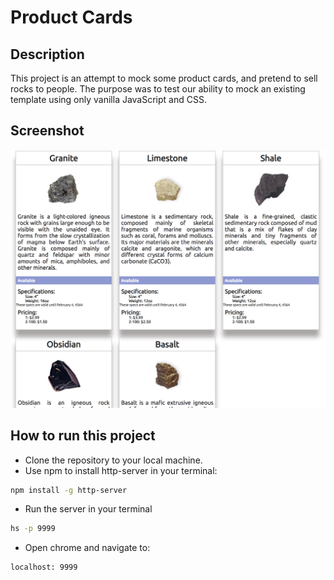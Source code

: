 # Product Cards

## Description
This project is an attempt to mock some product cards, and pretend to sell rocks to people. The purpose was to test our ability to mock an existing template using only vanilla JavaScript and CSS.

## Screenshot
![main screenshot](./screenshots/rocks.png)

## How to run this project
* Clone the repository to your local machine.
* Use npm to install http-server in your terminal:
```sh
npm install -g http-server
```
* Run the server in your terminal
```sh
hs -p 9999
```
* Open chrome and navigate to:
```
localhost: 9999
```
